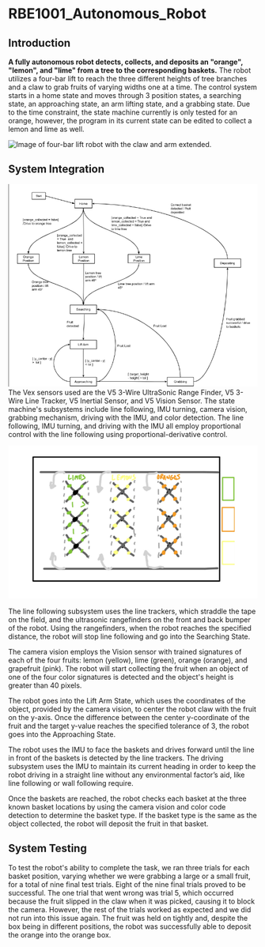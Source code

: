 # RBE1001_Autonomous_Robot
## Introduction
**A fully autonomous robot detects, collects, and deposits an "orange", "lemon", and "lime" from a tree to the corresponding baskets.** The robot utilizes a four-bar lift to reach the three different heights of tree branches and a claw to grab fruits of varying widths one at a time. The control system starts in a home state and moves through 3 position states, a searching state, an approaching state, an arm lifting state, and a grabbing state. Due to the time constraint, the state machine currently is only tested for an orange, however, the program in its current state can be edited to collect a lemon and lime as well.

![Image of four-bar lift robot with the claw and arm extended.](https://github.com/gracm0/RBE1001_State_Machine/blob/59e361ae41d5f30b18c9b773c61a22c0619ca55b/IMG_9547.heic)

## System Integration
![Image of the state machine.](https://github.com/gracm0/RBE1001_State_Machine/blob/d2f7c373572d2b9203ddd38780ed6e4fe6dd485d/Screenshot%202024-04-29%20204121.png)
The Vex sensors used are the V5 3-Wire UltraSonic Range Finder, V5 3-Wire Line Tracker, V5 Inertial Sensor, and V5 Vision Sensor. The state machine's subsystems include line following, IMU turning, camera vision, grabbing mechanism, driving with the IMU, and color detection. The line following, IMU turning, and driving with the IMU all employ proportional control with the line following using proportional-derivative control.

![Drawn image of the "orchard" the robot traverses. Three rows of three trees of limes, lemons, and oranges and a row of three baskets.](https://github.com/gracm0/RBE1001_State_Machine/blob/101687a723c7e7c70114739d6cec970e7f080621/Screenshot%202024-04-29%20200817.png)

The line following subsystem uses the line trackers, which straddle the tape on the field, and the ultrasonic rangefinders on the front and back bumper of the robot. Using the rangefinders, when the robot reaches the specified distance, the robot will stop line following and go into the Searching State.

The camera vision employs the Vision sensor with trained signatures of each of the four fruits: lemon (yellow), lime (green), orange (orange), and grapefruit (pink). The robot will start collecting the fruit when an object of one of the four color signatures is detected and the object's height is greater than 40 pixels.

The robot goes into the Lift Arm State, which uses the coordinates of the object, provided by the camera vision, to center the robot claw with the fruit on the y-axis. Once the difference between the center y-coordinate of the fruit and the target y-value reaches the specified tolerance of 3, the robot goes into the Approaching State.

The robot uses the IMU to face the baskets and drives forward until the line in front of the baskets is detected by the line trackers. The driving subsystem uses the IMU to maintain its current heading in order to keep the robot driving in a straight line without any environmental factor’s aid, like line following or wall following require.

Once the baskets are reached, the robot checks each basket at the three known basket locations by using the camera vision and color code detection to determine the basket type. If the basket type is the same as the object collected, the robot will deposit the fruit in that basket.

## System Testing
To test the robot's ability to complete the task, we ran three trials for each basket position, varying whether we were grabbing a large or a small fruit, for a total of nine final test trials. Eight of the nine final trials proved to be successful. The one trial that went wrong was trial 5, which occurred because the fruit slipped in the claw when it was picked, causing it to block the camera. However, the rest of the trials worked as expected and we did not run into this issue again. The fruit was held on tightly and, despite the box being in different positions, the robot was successfully able to deposit the orange into the orange box.
